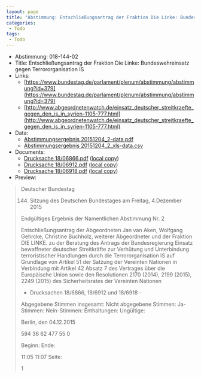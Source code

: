 ```yaml
---
layout: page
title: "Abstimmung: Entschließungsantrag der Fraktion Die Linke: Bundeswehreinsatz gegen Terrororganisation IS"
categories:
 - Todo
tags:
 - Todo
---
```


* Abstimmung: 018-144-02
* Title: Entschließungsantrag der Fraktion Die Linke: Bundeswehreinsatz gegen Terrororganisation IS
* Links: 
    * [https://www.bundestag.de/parlament/plenum/abstimmung/abstimmung?id=379](https://www.bundestag.de/parlament/plenum/abstimmung/abstimmung?id=379)
    * [http://www.abgeordnetenwatch.de/einsatz_deutscher_streitkraefte_gegen_den_is_in_syrien-1105-777.html](http://www.abgeordnetenwatch.de/einsatz_deutscher_streitkraefte_gegen_den_is_in_syrien-1105-777.html)
* Data: 
    * [Abstimmungsergebnis 20151204_2-data.pdf](/res/abstimmungsliste/20151204_2-data.pdf)
    * [Abstimmungsergebnis 20151204_2_xls-data.csv](/res/abstimmungsliste/analyses/20151204_2_xls-data.csv)
* Documents: 
    * [Drucksache 18/06866.pdf](http://dip21.bundestag.de/dip21/btd/18/068/1806866.pdf) ([local copy](/res/abstimmungsdaten/018-144-02/1806866.pdf))
    * [Drucksache 18/06912.pdf](http://dip21.bundestag.de/dip21/btd/18/069/1806912.pdf) ([local copy](/res/abstimmungsdaten/018-144-02/1806912.pdf))
    * [Drucksache 18/06918.pdf](http://dip21.bundestag.de/dip21/btd/18/069/1806918.pdf) ([local copy](/res/abstimmungsdaten/018-144-02/1806918.pdf))
* Preview: 
> Deutscher Bundestag
> 
> 144. Sitzung des Deutschen Bundestages
> am Freitag, 4.Dezember 2015
> 
> Endgültiges Ergebnis der Namentlichen Abstimmung Nr. 2
> 
> Entschließungsantrag der Abgeordneten Jan van Aken, Wolfgang Gehrcke, Christine
> Buchholz, weiterer Abgeordneter und der Fraktion DIE LINKE.
> zu der Beratung des Antrags der Bundesregierung
> Einsatz bewaffneter deutscher Streitkräfte zur Verhütung und Unterbindung terroristischer
> Handlungen durch die Terrororganisation IS auf Grundlage von Artikel 51 der Satzung der
> Vereinten Nationen in Verbindung mit Artikel 42 Absatz 7 des Vertrages über die
> Europäische Union sowie den Resolutionen 2170 (2014), 2199 (2015), 2249 (2015) des
> Sicherheitsrates der Vereinten Nationen
> - Drucksachen 18/6866, 18/6912 und 18/6918 -
> 
> Abgegebene Stimmen insgesamt:
> Nicht abgegebene Stimmen:
> Ja-Stimmen:
> Nein-Stimmen:
> Enthaltungen:
> Ungültige:
> 
> Berlin, den 04.12.2015
> 
> 594
> 36
> 62
> 477
> 55
> 0
> 
> Beginn:
> Ende:
> 
> 11:05
> 11:07
> Seite:
> 
> 1
> 
> 
